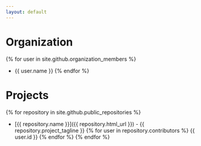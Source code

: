 ```yaml
---
layout: default
---
```


# Organization
{% for user in site.github.organization_members %}
  * {{ user.name }}
{% endfor %}

# Projects
{% for repository in site.github.public_repositories %}
  * [{{ repository.name }}]({{ repository.html_url }}) - {{ repository.project_tagline }}
  {% for user in repository.contributors %}
    {{ user.id }}
  {% endfor %}
{% endfor %}
